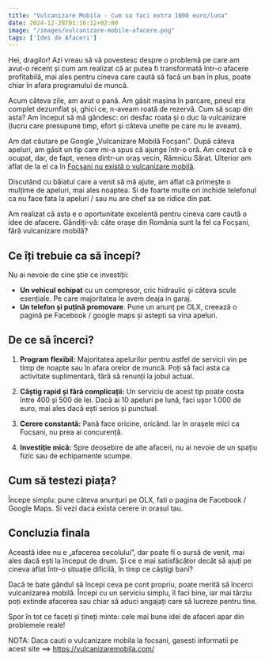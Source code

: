 ```yaml
---
title: "Vulcanizare Mobila - Cum sa faci extra 1000 euro/luna"
date: 2024-12-28T01:16:12+02:00
image: "/images/vulcanizare-mobile-afacere.png"
tags: ['Idei de Afaceri']
---
```


Hei, dragilor! Azi vreau să vă povestesc despre o problemă pe care am avut-o recent și cum am realizat că ar putea fi transformată într-o afacere profitabilă, mai ales pentru cineva care caută să facă un ban în plus, poate chiar în afara programului de muncă.

Acum câteva zile, am avut o pană. Am găsit mașina în parcare, pneul era complet dezumflat și, ghici ce, n-aveam roată de rezervă. Cum să scap din asta? Am început să mă gândesc: ori desfac roata și o duc la vulcanizare (lucru care presupune timp, efort și câteva unelte pe care nu le aveam).

Am dat căutare pe Google „Vulcanizare Mobilă Focșani”. După câteva apeluri, am găsit un tip care mi-a spus că ajunge într-o oră. Am crezut că e ocupat, dar, de fapt, venea dintr-un oraș vecin, Râmnicu Sărat. Ulterior am aflat de la el ca în [Focșani nu există o vulcanizare mobilă](https://vulcanizaremobila.com).

Discutând cu băiatul care a venit să mă ajute, am aflat că primește o mulțime de apeluri, mai ales noaptea. Si de foarte multe ori inchide telefonul ca nu face fata la apeluri / sau nu are chef sa se ridice din pat.

Am realizat că asta e o oportunitate excelentă pentru cineva care caută o idee de afacere. Gândiți-vă: câte orașe din România sunt la fel ca Focșani, fără vulcanizare mobilă?

## Ce îți trebuie ca să începi?

Nu ai nevoie de cine știe ce investiții:  
- **Un vehicul echipat** cu un compresor, cric hidraulic și câteva scule esențiale. Pe care majoritatea le avem deaja in garaj.
- **Un telefon și puțină promovare**. Pune un anunț pe OLX, creează o pagină pe Facebook / google maps și astepti sa vina apeluri.

## De ce să încerci?

1. **Program flexibil:** Majoritatea apelurilor pentru astfel de servicii vin pe timp de noapte sau în afara orelor de muncă. Poți să faci asta ca activitate suplimentară, fără să renunți la jobul actual.

2. **Câștig rapid și fără complicații:** Un serviciu de acest tip poate costa între 400 și 500 de lei. Dacă ai 10 apeluri pe lună, faci ușor 1.000 de euro, mai ales dacă ești serios și punctual.

3. **Cerere constantă:** Pană face oricine, oricând. Iar în orașele mici ca Focsani, nu prea ai concurență.

4. **Investiție mică:** Spre deosebire de alte afaceri, nu ai nevoie de un spațiu fizic sau de echipamente scumpe.

## Cum să testezi piața?

Începe simplu: pune câteva anunțuri pe OLX, fati o pagina de Facebook / Google Maps. Si vezi daca exista cerere in orasul tau. 

## Concluzia finala

Această idee nu e „afacerea secolului”, dar poate fi o sursă de venit, mai ales dacă ești la început de drum. Și ce e mai satisfăcător decât să ajuți pe cineva aflat într-o situație dificilă, în timp ce câștigi bani?

Dacă te bate gândul să începi ceva pe cont propriu, poate merită să încerci vulcanizarea mobilă. Începi cu un serviciu simplu, îl faci bine, iar mai târziu poți extinde afacerea sau chiar să aduci angajați care să lucreze pentru tine.

Spor în tot ce faceți și țineți minte: cele mai bune idei de afaceri apar din problemele reale!


NOTA: Daca cauti o vulcanizare mobila la focsani, gasesti informatii pe acest site ==> https://vulcanizaremobila.com/


